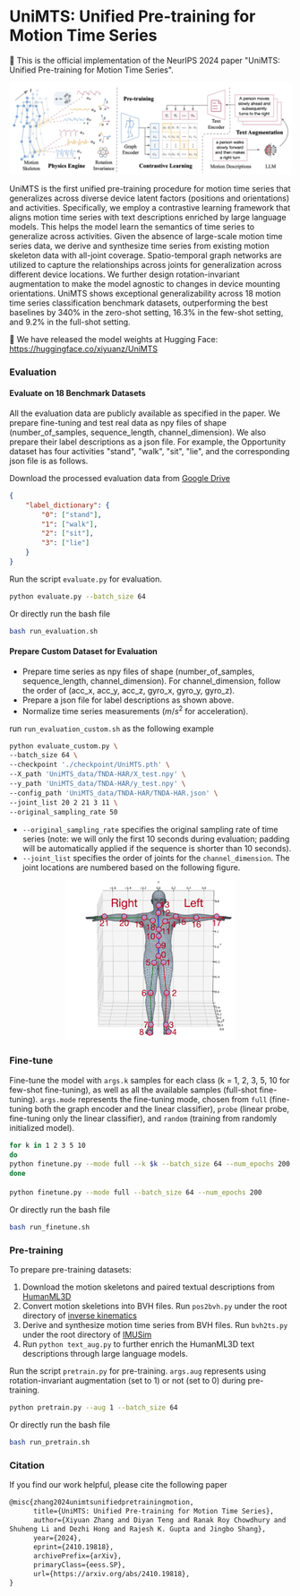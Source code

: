 # UniMTS: Unified Pre-training for Motion Time Series

🚀 This is the official implementation of the NeurIPS 2024 paper "UniMTS: Unified Pre-training for Motion Time Series".

![](./unimts.png)

UniMTS is the first unified pre-training procedure for motion time series that generalizes across diverse device latent factors (positions and orientations) and activities. Specifically, we employ a contrastive learning framework that aligns motion time series with text descriptions enriched by large language models. This helps the model learn the semantics of time series to generalize across activities. Given the absence of large-scale motion time series data, we derive and synthesize time series from existing motion skeleton data with all-joint coverage. Spatio-temporal graph networks are utilized to capture the relationships across joints for generalization across different device locations. We further design rotation-invariant augmentation to make the model agnostic to changes in device mounting orientations. UniMTS shows exceptional generalizability across 18 motion time series classification benchmark datasets, outperforming the best baselines by 340% in the zero-shot setting, 16.3% in the few-shot setting, and 9.2% in the full-shot setting.

🤗 We have released the model weights at Hugging Face: https://huggingface.co/xiyuanz/UniMTS

### Evaluation

#### Evaluate on 18 Benchmark Datasets

All the evaluation data are publicly available as specified in the paper. We prepare fine-tuning and test real data as npy files of shape (number_of_samples, sequence_length, channel_dimension). We also prepare their label descriptions as a json file. For example, the Opportunity dataset has four activities "stand", "walk", "sit", "lie", and the corresponding json file is as follows. 

Download the processed evaluation data from [Google Drive](https://drive.google.com/file/d/1ybD5Fx6c4ykJiDGLPQlLn0m77z9EkjLb/view?usp=sharing)

```json
{
    "label_dictionary": {
        "0": ["stand"],
        "1": ["walk"],
        "2": ["sit"],
        "3": ["lie"]
    }
}
```

Run the script `evaluate.py` for evaluation.

```sh
python evaluate.py --batch_size 64 
```

Or directly run the bash file

```sh
bash run_evaluation.sh
```

#### Prepare Custom Dataset for Evaluation

* Prepare time series as npy files of shape (number_of_samples, sequence_length, channel_dimension). For channel_dimension, follow the order of (acc_x, acc_y, acc_z, gyro_x, gyro_y, gyro_z).
* Prepare a json file for label descriptions as shown above.
* Normalize time series measurements ($m/s^2$ for acceleration).

run `run_evaluation_custom.sh` as the following example
```sh
python evaluate_custom.py \
--batch_size 64 \
--checkpoint './checkpoint/UniMTS.pth' \
--X_path 'UniMTS_data/TNDA-HAR/X_test.npy' \
--y_path 'UniMTS_data/TNDA-HAR/y_test.npy' \
--config_path 'UniMTS_data/TNDA-HAR/TNDA-HAR.json' \
--joint_list 20 2 21 3 11 \
--original_sampling_rate 50 
```

* `--original_sampling_rate` specifies the original sampling rate of time series (note: we will only the first 10 seconds during evaluation; padding will be automatically applied if the sequence is shorter than 10 seconds).
* `--joint_list` specifies the order of joints for the `channel_dimension`. The joint locations are numbered based on the following figure.

<p align="center">
  <img src="./joint_assignment.png" alt="Joint Assignment" width="300" />
</p>

### Fine-tune

Fine-tune the model with `args.k` samples for each class (k = 1, 2, 3, 5, 10 for few-shot fine-tuning), as well as all the available samples (full-shot fine-tuning). `args.mode` represents the fine-tuning mode, chosen from `full` (fine-tuning both the graph encoder and the linear classifier), `probe` (linear probe, fine-tuning only the linear classifier), and `random` (training from randomly initialized model).

```sh
for k in 1 2 3 5 10
do
python finetune.py --mode full --k $k --batch_size 64 --num_epochs 200 
done

python finetune.py --mode full --batch_size 64 --num_epochs 200 
```

Or directly run the bash file

```sh
bash run_finetune.sh
```

### Pre-training

To prepare pre-training datasets:
1. Download the motion skeletons and paired textual descriptions from [HumanML3D](https://github.com/EricGuo5513/HumanML3D)
2. Convert motion skeletions into BVH files. Run `pos2bvh.py` under the root directory of [inverse kinematics](https://github.com/sigal-raab/Motion)
3. Derive and synthesize motion time series from BVH files. Run `bvh2ts.py` under the root directory of [IMUSim](https://github.com/martinling/imusim)
4. Run `python text_aug.py` to further enrich the HumanML3D text descriptions through large language models.

Run the script `pretrain.py` for pre-training. `args.aug` represents using rotation-invariant augmentation (set to 1) or not (set to 0) during pre-training. 

```sh
python pretrain.py --aug 1 --batch_size 64 
```

Or directly run the bash file

```sh
bash run_pretrain.sh
```

### Citation

If you find our work helpful, please cite the following paper
```
@misc{zhang2024unimtsunifiedpretrainingmotion,
      title={UniMTS: Unified Pre-training for Motion Time Series}, 
      author={Xiyuan Zhang and Diyan Teng and Ranak Roy Chowdhury and Shuheng Li and Dezhi Hong and Rajesh K. Gupta and Jingbo Shang},
      year={2024},
      eprint={2410.19818},
      archivePrefix={arXiv},
      primaryClass={eess.SP},
      url={https://arxiv.org/abs/2410.19818}, 
}
```
